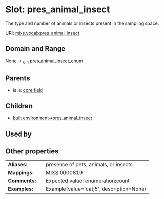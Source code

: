 
# Slot: pres_animal_insect


The type and number of animals or insects present in the sampling space.

URI: [mixs.vocab:pres_animal_insect](https://w3id.org/mixs/vocab/pres_animal_insect)


## Domain and Range

None &#8594;  <sub>0..1</sub> [pres_animal_insect_enum](pres_animal_insect_enum.md)

## Parents

 *  is_a: [core field](core_field.md)

## Children

 *  [built environment➞pres_animal_insect](built_environment_pres_animal_insect.md)

## Used by


## Other properties

|  |  |  |
| --- | --- | --- |
| **Aliases:** | | presence of pets, animals, or insects |
| **Mappings:** | | MIXS:0000819 |
| **Comments:** | | Expected value: enumeration;count |
| **Examples:** | | Example(value='cat;5', description=None) |


